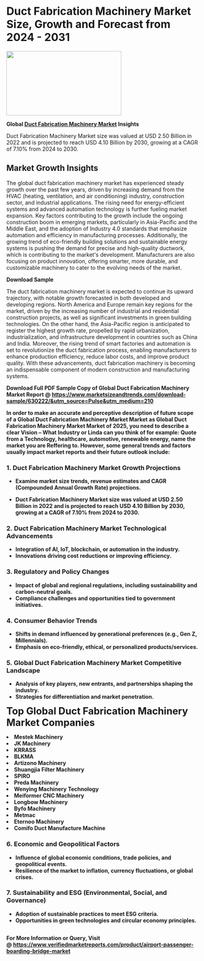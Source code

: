 <H1>Duct Fabrication Machinery Market Size, Growth and Forecast from 2024 - 2031</H1><img class="aligncenter size-medium wp-image-584254" src="https://thirdeyenews.in/wp-content/uploads/2024/09/Global-Market-Research-300x168.jpeg" alt="" width="300" height="168" /><p><strong>Global&nbsp;<a href="https://www.marketsizeandtrends.com/download-sample/630222/&amp;utm_source=Pulse&amp;utm_medium=210">Duct Fabrication Machinery Market</a> Insights</strong></p><p>Duct Fabrication Machinery Market size was valued at USD 2.50 Billion in 2022 and is projected to reach USD 4.10 Billion by 2030, growing at a CAGR of 7.10% from 2024 to 2030.</p><p><h2>Market Growth Insights</h2> <p>The global duct fabrication machinery market has experienced steady growth over the past few years, driven by increasing demand from the HVAC (heating, ventilation, and air conditioning) industry, construction sector, and industrial applications. The rising need for energy-efficient systems and advanced automation technology is further fueling market expansion. Key factors contributing to the growth include the ongoing construction boom in emerging markets, particularly in Asia-Pacific and the Middle East, and the adoption of Industry 4.0 standards that emphasize automation and efficiency in manufacturing processes. Additionally, the growing trend of eco-friendly building solutions and sustainable energy systems is pushing the demand for precise and high-quality ductwork, which is contributing to the market's development. Manufacturers are also focusing on product innovation, offering smarter, more durable, and customizable machinery to cater to the evolving needs of the market. </p> <p><strong>Download Sample</strong></p> <p>The duct fabrication machinery market is expected to continue its upward trajectory, with notable growth forecasted in both developed and developing regions. North America and Europe remain key regions for the market, driven by the increasing number of industrial and residential construction projects, as well as significant investments in green building technologies. On the other hand, the Asia-Pacific region is anticipated to register the highest growth rate, propelled by rapid urbanization, industrialization, and infrastructure development in countries such as China and India. Moreover, the rising trend of smart factories and automation is set to revolutionize the duct fabrication process, enabling manufacturers to enhance production efficiency, reduce labor costs, and improve product quality. With these advancements, duct fabrication machinery is becoming an indispensable component of modern construction and manufacturing systems.</p> <p><strong></p><p><span class=""><strong>Download Full PDF Sample Copy of Global Duct Fabrication Machinery Market Report</strong> @ <a href="https://www.marketsizeandtrends.com/download-sample/630222/&amp;utm_source=Pulse&amp;utm_medium=210" target="_blank">https://www.marketsizeandtrends.com/download-sample/630222/&amp;utm_source=Pulse&amp;utm_medium=210</a></span></p><p>In order to make an accurate and perceptive description of future scope of a Global&nbsp;Duct Fabrication Machinery Market Market as Global&nbsp;Duct Fabrication Machinery Market Market of 2025, you need to describe a clear Vision &ndash; What Industry or Linda can you think of for example: Quote from a Technology, healthcare, automotive, renewable energy, name the market you are Reffering to. However, some general trends and factors usually impact market reports and their future outlook include:</p><h3>1.&nbsp;<strong>Duct Fabrication Machinery Market Growth Projections</strong></h3><ul><li>Examine market size trends, revenue estimates and CAGR (Compounded Annual Growth Rate) projections.</li><li><p>Duct Fabrication Machinery Market size was valued at USD 2.50 Billion in 2022 and is projected to reach USD 4.10 Billion by 2030, growing at a CAGR of 7.10% from 2024 to 2030.</p></li></ul><h3>2.&nbsp;<strong>Duct Fabrication Machinery Market Technological Advancements</strong></h3><ul><li>Integration of AI, IoT, blockchain, or automation in the industry.</li><li>Innovations driving cost reductions or improving efficiency.</li></ul><h3>3.&nbsp;<strong>Regulatory and Policy Changes</strong></h3><ul><li>Impact of global and regional regulations, including sustainability and carbon-neutral goals.</li><li>Compliance challenges and opportunities tied to government initiatives.</li></ul><h3>4.&nbsp;<strong>Consumer Behavior Trends</strong></h3><ul><li>Shifts in demand influenced by generational preferences (e.g., Gen Z, Millennials).</li><li>Emphasis on eco-friendly, ethical, or personalized products/services.</li></ul><h3>5.&nbsp;<strong>Global Duct Fabrication Machinery Market Competitive Landscape</strong></h3><ul><li>Analysis of key players, new entrants, and partnerships shaping the industry.</li><li>Strategies for differentiation and market penetration.</li></ul><p data-pm-slice="1 1 []"><span style="color: inherit; font-family: inherit; font-size: 25px;">Top Global Duct Fabrication Machinery Market Companies</span></p><div class="" data-test-id=""><p><li>Mestek Machinery</li><li> JK Machinery</li><li> KRRASS</li><li> BLKMA</li><li> Artizono Machinery</li><li> Shuangjia Filter Machinery</li><li> SPIRO</li><li> Preda Machinery</li><li> Wenying Machinery Technology</li><li> Meiformer CNC Machinery</li><li> Longbow Machinery</li><li> Byfo Machinery</li><li> Metmac</li><li> Eternoo Machinery</li><li> Comifo Duct Manufacture Machine</li></p></div><h3>6.&nbsp;<strong>Economic and Geopolitical Factors</strong></h3><ul><li>Influence of global economic conditions, trade policies, and geopolitical events.</li><li>Resilience of the market to inflation, currency fluctuations, or global crises.</li></ul><h3>7.&nbsp;<strong>Sustainability and ESG (Environmental, Social, and Governance)</strong></h3><ul><li>Adoption of sustainable practices to meet ESG criteria.</li><li>Opportunities in green technologies and circular economy principles.</li></ul><h2><strong style="font-size: 14px;">For More Information or Query, Visit @&nbsp;</strong><a style="background-color: #ffffff; font-size: 14px;" href="https://www.marketsizeandtrends.com/report/duct-fabrication-machinery-market/" target="_blank">https://www.verifiedmarketreports.com/product/airport-passenger-boarding-bridge-market</a></h2>
